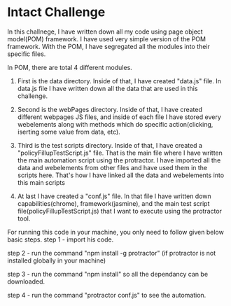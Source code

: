 # Intact Challenge

In this challnege, I have written down all my code using page object model(POM) framework. I have used very simple version of the POM framework. With the POM, I have segregated all the modules into their specific files.

In POM, there are total 4 different modules.

1. First is the data directory. Inside of that, I have created "data.js" file. In data.js file I have written down all the data that are used in this challenge.

2. Second is the webPages directory. Inside of that, I have created different webpages JS files, and inside of each file I have stored every webelements along with methods which do specific action(clicking, iserting some value from data, etc).

3. Third is the test scripts directory. Inside of that, I have created a "policyFillupTestScript.js" file. That is the main file where I have written the main automation script using the protractor. I have imported all the data and webelements from other files and have used them in the scripts here. That's how I have linked all the data and webelements into this main scripts

4. At last I have created a "conf.js" file. In that file I have written down capabilities(chrome), framework(jasmine), and the main test script file(policyFillupTestScript.js) that I want to execute using the protractor tool.

For running this code in your machine, you only need to follow given below basic steps.
step 1 - import his code.

step 2 - run the command "npm install -g protractor" (if protractor is not installed globally in your machine)

step 3 - run the command "npm install" so all the dependancy can be downloaded.

step 4 - run the command "protractor conf.js" to see the automation.

